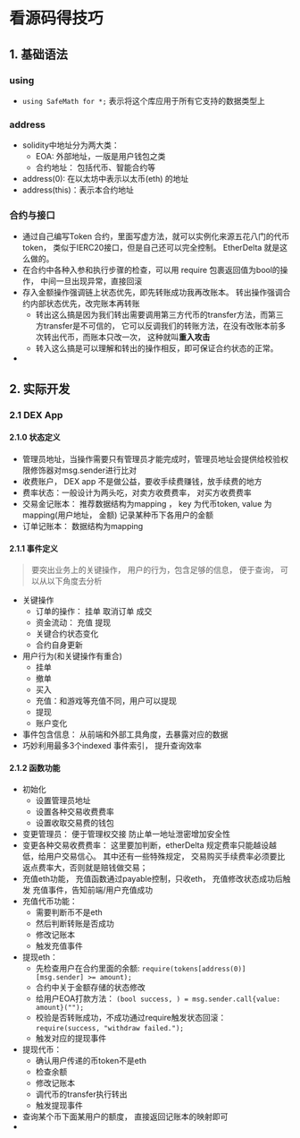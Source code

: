 # 看源码得技巧

## 1. 基础语法

### using
* `using SafeMath for *;` 表示将这个库应用于所有它支持的数据类型上

### address
* solidity中地址分为两大类：
  * EOA: 外部地址，一版是用户钱包之类
  * 合约地址： 包括代币、智能合约等
* address(0): 在以太坊中表示以太币(eth) 的地址
* address(this)：表示本合约地址

### 合约与接口
* 通过自己编写Token 合约，里面写虚方法，就可以实例化来源五花八门的代币token， 类似于IERC20接口，但是自己还可以完全控制。 EtherDelta 就是这么做的。
* 在合约中各种入参和执行步骤的检查，可以用 require 包裹返回值为bool的操作， 中间一旦出现异常，直接回滚
* 存入金额操作强调链上状态优先，即先转账成功我再改账本。 转出操作强调合约内部状态优先，改完账本再转账
  * 转出这么搞是因为我们转出需要调用第三方代币的transfer方法，而第三方transfer是不可信的， 它可以反调我们的转账方法，在没有改账本前多次转出代币，而账本只改一次， 这种就叫**重入攻击**
  * 转入这么搞是可以理解和转出的操作相反，即可保证合约状态的正常。
* 




## 2. 实际开发

### 2.1 DEX App

#### 2.1.0 状态定义
* 管理员地址，当操作需要只有管理员才能完成时，管理员地址会提供给校验权限修饰器对msg.sender进行比对
* 收费账户， DEX app 不是做公益，要收手续费赚钱，放手续费的地方
* 费率状态：一般设计为两头吃，对卖方收费费率， 对买方收费费率
* 交易金记账本： 推荐数据结构为mapping ， key 为代币token,  value 为  mapping(用户地址， 金额)  记录某种币下各用户的金额
* 订单记账本： 数据结构为mapping

#### 2.1.1 事件定义
> 要突出业务上的关键操作， 用户的行为，包含足够的信息， 便于查询， 可以从以下角度去分析
* 关键操作
  * 订单的操作： 挂单 取消订单 成交
  * 资金流动： 充值 提现
  * 关键合约状态变化
  * 合约自身更新
* 用户行为(和关键操作有重合)
  * 挂单
  * 撤单
  * 买入
  * 充值：和游戏等充值不同，用户可以提现
  * 提现
  * 账户变化
* 事件包含信息： 从前端和外部工具角度，去暴露对应的数据
* 巧妙利用最多3个indexed 事件索引， 提升查询效率

#### 2.1.2 函数功能
* 初始化
  * 设置管理员地址
  * 设置各种交易收费费率
  * 设置收取交易费的钱包
* 变更管理员： 便于管理权交接 防止单一地址泄密增加安全性
* 变更各种交易收费费率： 这里要加判断，etherDelta 规定费率只能越设越低，给用户交易信心。 其中还有一些特殊规定， 交易购买手续费率必须要比返点费率大，否则就是赔钱做交易；
* 充值eth功能， 充值函数通过payable控制，只收eth， 充值修改状态成功后触发 充值事件，告知前端/用户充值成功
* 充值代币功能：
  * 需要判断币不是eth
  * 然后判断转账是否成功
  * 修改记账本
  * 触发充值事件
* 提现eth：
  * 先检查用户在合约里面的余额: `require(tokens[address(0)][msg.sender] >= amount);`
  * 合约中关于金额存储的状态修改
  * 给用户EOA打款方法： `(bool success, ) = msg.sender.call{value: amount}("");`
  * 校验是否转账成功，不成功通过require触发状态回滚： `require(success, "withdraw failed.");`
  * 触发对应的提现事件
* 提现代币：
  * 确认用户传递的币token不是eth
  * 检查余额
  * 修改记账本
  * 调代币的transfer执行转出
  * 触发提现事件
* 查询某个币下面某用户的额度， 直接返回记账本的映射即可
* 

